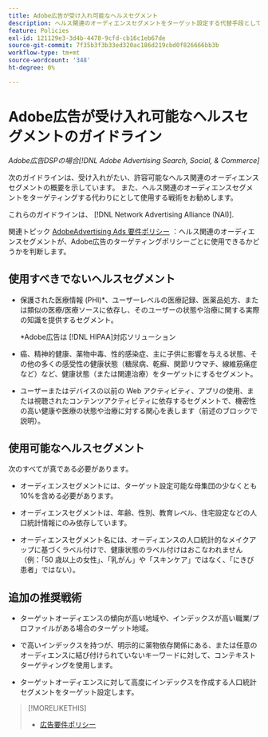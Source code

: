 ```yaml
---
title: Adobe広告が受け入れ可能なヘルスセグメント
description: ヘルス関連のオーディエンスセグメントをターゲット設定する代替手段として使用する、許容可能なヘルス関連のオーディエンスセグメントおよび戦術に関するガイドラインを参照してください。
feature: Policies
exl-id: 121129e3-3d4b-4478-9cfd-cb16c1eb67de
source-git-commit: 7f35b3f3b33ed320ac186d219cbd0f826666bb3b
workflow-type: tm+mt
source-wordcount: '348'
ht-degree: 0%

---
```


# Adobe広告が受け入れ可能なヘルスセグメントのガイドライン

*Adobe広告DSPの場合[!DNL Adobe Advertising Search, Social, & Commerce]*

次のガイドラインは、受け入れがたい、許容可能なヘルス関連のオーディエンスセグメントの概要を示しています。 また、ヘルス関連のオーディエンスセグメントをターゲティングする代わりにとして使用する戦術をお勧めします。

これらのガイドラインは、 [!DNL Network Advertising Alliance (NAI)].

関連トピック [AdobeAdvertising Ads 要件ポリシー](/help/policies/ad-requirements-policy.md) ：ヘルス関連のオーディエンスセグメントが、Adobe広告のターゲティングポリシーごとに使用できるかどうかを判断します。

## 使用すべきでないヘルスセグメント

* 保護された医療情報 (PHI)\*、ユーザーレベルの医療記録、医薬品処方、または類似の医療/医療ソースに依存し、そのユーザーの状態や治療に関する実際の知識を提供するセグメント。

   \*Adobe広告は [!DNL HIPAA]対応ソリューション

* 癌、精神的健康、薬物中毒、性的感染症、主に子供に影響を与える状態、その他の多くの感受性の健康状態（糖尿病、乾癬、関節リウマチ、線維筋痛症など）など、健康状態（または関連治療）をターゲットにするセグメント。

* ユーザーまたはデバイスの以前の Web アクティビティ、アプリの使用、または視聴されたコンテンツアクティビティに依存するセグメントで、機密性の高い健康や医療の状態や治療に対する関心を表します（前述のブロックで説明）。

## 使用可能なヘルスセグメント

次のすべてが真である必要があります。

* オーディエンスセグメントには、ターゲット設定可能な母集団の少なくとも 10%を含める必要があります。

* オーディエンスセグメントは、年齢、性別、教育レベル、住宅設定などの人口統計情報にのみ依存しています。

* オーディエンスセグメント名には、オーディエンスの人口統計的なメイクアップに基づくラベル付けで、健康状態のラベル付けはおこなわれません（例：「50 歳以上の女性」、「乳がん」や「スキンケア」ではなく、「にきび患者」ではない）。

## 追加の推奨戦術

* ターゲットオーディエンスの傾向が高い地域や、インデックスが高い職業/プロファイルがある場合のターゲット地域。

* で高いインデックスを持つが、明示的に薬物依存関係にある、または任意のオーディエンスに結び付けられていないキーワードに対して、コンテキストターゲティングを使用します。

* ターゲットオーディエンスに対して高度にインデックスを作成する人口統計セグメントをターゲット設定します。

>[!MORELIKETHIS]
>
>* [広告要件ポリシー](/help/policies/ad-requirements-policy.md)

